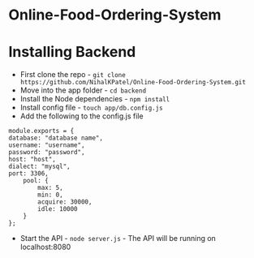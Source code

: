 # Online-Food-Ordering-System

# Installing Backend

- First clone the repo - `git clone https://github.com/NihalKPatel/Online-Food-Ordering-System.git`
- Move into the app folder - `cd backend`
- Install the Node dependencies - `npm install`
- Install config file - `touch app/db.config.js`
- Add the following to the config.js file

```
module.exports = {
database: "database name",
username: "username",
password: "password",
host: "host",
dialect: "mysql",
port: 3306,
    pool: {
        max: 5,
        min: 0,
        acquire: 30000,
        idle: 10000
    }
};
```

- Start the API - `node server.js` - The API will be running on localhost:8080
